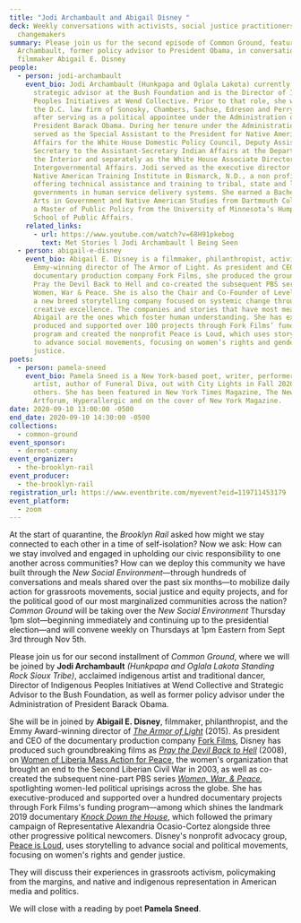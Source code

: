 ```yaml
---
title: "Jodi Archambault and Abigail Disney "
deck: Weekly conversations with activists, social justice practitioners, and
  changemakers
summary: Please join us for the second episode of Common Ground, featuring Jodi
  Archambault, former policy advisor to President Obama, in conversation with
  filmmaker Abigail E. Disney
people:
  - person: jodi-archambault
    event_bio: Jodi Archambault (Hunkpapa and Oglala Lakota) currently serves as a
      strategic advisor at the Bush Foundation and is the Director of Indigenous
      Peoples Initiatives at Wend Collective. Prior to that role, she worked for
      the D.C. law firm of Sonosky, Chambers, Sachse, Edreson and Perry in 2015
      after serving as a political appointee under the Administration of
      President Barack Obama. During her tenure under the Administration, Jodi
      served as the Special Assistant to the President for Native American
      Affairs for the White House Domestic Policy Council, Deputy Assistant
      Secretary to the Assistant-Secretary Indian Affairs at the Department of
      the Interior and separately as the White House Associate Director of
      Intergovernmental Affairs. Jodi served as the executive director of the
      Native American Training Institute in Bismarck, N.D., a non profit
      offering technical assistance and training to tribal, state and local
      governments in human service delivery systems. She earned a Bachelor of
      Arts in Government and Native American Studies from Dartmouth College and
      a Master of Public Policy from the University of Minnesota’s Humphrey
      School of Public Affairs.
    related_links:
      - url: https://www.youtube.com/watch?v=68H91pkebog
        text: Met Stories l Jodi Archambault l Being Seen
  - person: abigail-e-disney
    event_bio: Abigail E. Disney is a filmmaker, philanthropist, activist, and the
      Emmy-winning director of The Armor of Light. As president and CEO of the
      documentary production company Fork Films, she produced the groundbreaking
      Pray the Devil Back to Hell and co-created the subsequent PBS series
      Women, War & Peace. She is also the Chair and Co-Founder of Level Forward,
      a new breed storytelling company focused on systemic change through
      creative excellence. The companies and stories that have most meaning for
      Abigail are the ones which foster human understanding. She has executive
      produced and supported over 100 projects through Fork Films’ funding
      program and created the nonprofit Peace is Loud, which uses storytelling
      to advance social movements, focusing on women’s rights and gender
      justice.
poets:
  - person: pamela-sneed
    event_bio: Pamela Sneed is a New York-based poet, writer, performer, and visual
      artist, author of Funeral Diva, out with City Lights in Fall 2020, among
      others. She has been featured in New York Times Magazine, The New Yorker,
      Artforum, Hyperallergic and on the cover of New York Magazine.
date: 2020-09-10 13:00:00 -0500
end_date: 2020-09-10 14:30:00 -0500
collections:
  - common-ground
event_sponsor:
  - dermot-comany
event_organizer:
  - the-brooklyn-rail
event_producer:
  - the-brooklyn-rail
registration_url: https://www.eventbrite.com/myevent?eid=119711453179
event_platform:
  - zoom
---
```

At the start of quarantine, the *Brooklyn Rail* asked how might we stay connected to each other in a time of self-isolation? Now we ask: How can we stay involved and engaged in upholding our civic responsibility to one another across communities? How can we deploy this community we have built through the *New Social Environment*—through hundreds of conversations and meals shared over the past six months—to mobilize daily action for grassroots movements, social justice and equity projects, and for the political good of our most marginalized communities across the nation? *Common Ground* will be taking over the *New Social Environment* Thursday 1pm slot—beginning immediately and continuing up to the presidential election—and will convene weekly on Thursdays at 1pm Eastern from Sept 3rd through Nov 5th.

Please join us for our second installment of *Common Ground*, where we will be joined by **Jodi Archambault** *(Hunkpapa and Oglala Lakota Standing Rock Sioux Tribe)*, acclaimed indigenous artist and traditional dancer, Director of Indigenous Peoples Initiatives at Wend Collective and Strategic Advisor to the Bush Foundation, as well as former policy advisor under the Administration of President Barack Obama. 

She will be in joined by **Abigail E. Disney**, filmmaker, philanthropist, and the Emmy Award-winning director of *[The Armor of Light](https://www.armoroflightfilm.com/)* (2015). As president and CEO of the documentary production company [Fork Films](https://www.forkfilms.com/), Disney has produced such groundbreaking films as *[Pray the Devil Back to Hell](https://www.forkfilms.com/pray-the-devil-back-to-hell/)* (2008), on [Women of Liberia Mass Action for Peace](https://www.cfr.org/womens-participation-in-peace-processes/biography/leymah-gbowee-liberia), the women's organization that brought an end to the Second Liberian Civil War in 2003, as well as co-created the subsequent nine-part PBS series *[Women, War, & Peace](https://www.pbs.org/wnet/women-war-and-peace/),* spotlighting women-led political uprisings across the globe. She has executive-produced and supported over a hundred documentary projects through Fork Films's funding program—among which shines the landmark 2019 documentary *[Knock Down the House](https://knockdownthehouse.com/)*, which followed the primary campaign of Representative Alexandria Ocasio-Cortez alongside three other progressive political newcomers. Disney's nonprofit advocacy group, [Peace is Loud](https://peaceisloud.org/), uses storytelling to advance social and political movements, focusing on women's rights and gender justice.

They will discuss their experiences in grassroots activism, policymaking from the margins, and native and indigenous representation in American media and politics.  

We will close with a reading by poet **Pamela Sneed**.